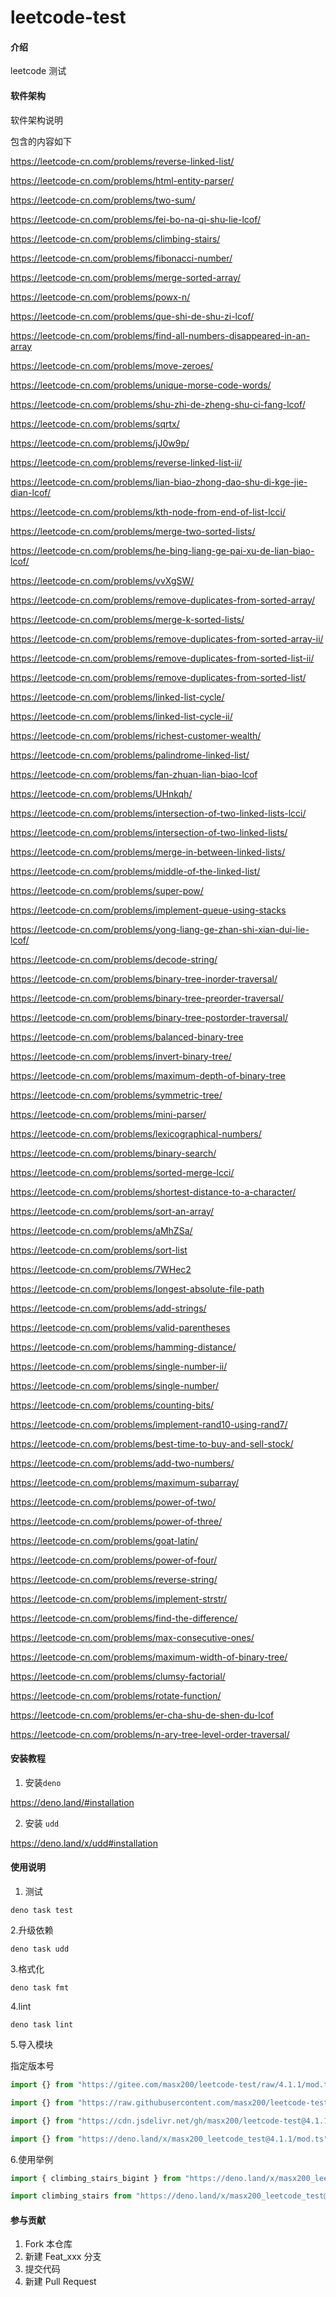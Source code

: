 # leetcode-test

#### 介绍

leetcode 测试

#### 软件架构

软件架构说明

包含的内容如下

https://leetcode-cn.com/problems/reverse-linked-list/

https://leetcode-cn.com/problems/html-entity-parser/

https://leetcode-cn.com/problems/two-sum/

https://leetcode-cn.com/problems/fei-bo-na-qi-shu-lie-lcof/

https://leetcode-cn.com/problems/climbing-stairs/

https://leetcode-cn.com/problems/fibonacci-number/

https://leetcode-cn.com/problems/merge-sorted-array/

https://leetcode-cn.com/problems/powx-n/

https://leetcode-cn.com/problems/que-shi-de-shu-zi-lcof/

https://leetcode-cn.com/problems/find-all-numbers-disappeared-in-an-array

https://leetcode-cn.com/problems/move-zeroes/

https://leetcode-cn.com/problems/unique-morse-code-words/

https://leetcode-cn.com/problems/shu-zhi-de-zheng-shu-ci-fang-lcof/

https://leetcode-cn.com/problems/sqrtx/

https://leetcode-cn.com/problems/jJ0w9p/

https://leetcode-cn.com/problems/reverse-linked-list-ii/

https://leetcode-cn.com/problems/lian-biao-zhong-dao-shu-di-kge-jie-dian-lcof/

https://leetcode-cn.com/problems/kth-node-from-end-of-list-lcci/

https://leetcode-cn.com/problems/merge-two-sorted-lists/

https://leetcode-cn.com/problems/he-bing-liang-ge-pai-xu-de-lian-biao-lcof/

https://leetcode-cn.com/problems/vvXgSW/

https://leetcode-cn.com/problems/remove-duplicates-from-sorted-array/

https://leetcode-cn.com/problems/merge-k-sorted-lists/

https://leetcode-cn.com/problems/remove-duplicates-from-sorted-array-ii/

https://leetcode-cn.com/problems/remove-duplicates-from-sorted-list-ii/

https://leetcode-cn.com/problems/remove-duplicates-from-sorted-list/

https://leetcode-cn.com/problems/linked-list-cycle/

https://leetcode-cn.com/problems/linked-list-cycle-ii/

https://leetcode-cn.com/problems/richest-customer-wealth/

https://leetcode-cn.com/problems/palindrome-linked-list/

https://leetcode-cn.com/problems/fan-zhuan-lian-biao-lcof

https://leetcode-cn.com/problems/UHnkqh/

https://leetcode-cn.com/problems/intersection-of-two-linked-lists-lcci/

https://leetcode-cn.com/problems/intersection-of-two-linked-lists/

https://leetcode-cn.com/problems/merge-in-between-linked-lists/

https://leetcode-cn.com/problems/middle-of-the-linked-list/

https://leetcode-cn.com/problems/super-pow/

https://leetcode-cn.com/problems/implement-queue-using-stacks

https://leetcode-cn.com/problems/yong-liang-ge-zhan-shi-xian-dui-lie-lcof/

https://leetcode-cn.com/problems/decode-string/

https://leetcode-cn.com/problems/binary-tree-inorder-traversal/

https://leetcode-cn.com/problems/binary-tree-preorder-traversal/

https://leetcode-cn.com/problems/binary-tree-postorder-traversal/

https://leetcode-cn.com/problems/balanced-binary-tree

https://leetcode-cn.com/problems/invert-binary-tree/

https://leetcode-cn.com/problems/maximum-depth-of-binary-tree

https://leetcode-cn.com/problems/symmetric-tree/

https://leetcode-cn.com/problems/mini-parser/

https://leetcode-cn.com/problems/lexicographical-numbers/

https://leetcode-cn.com/problems/binary-search/

https://leetcode-cn.com/problems/sorted-merge-lcci/

https://leetcode-cn.com/problems/shortest-distance-to-a-character/

https://leetcode-cn.com/problems/sort-an-array/

https://leetcode-cn.com/problems/aMhZSa/

https://leetcode-cn.com/problems/sort-list

https://leetcode-cn.com/problems/7WHec2

https://leetcode-cn.com/problems/longest-absolute-file-path

https://leetcode-cn.com/problems/add-strings/

https://leetcode-cn.com/problems/valid-parentheses

https://leetcode-cn.com/problems/hamming-distance/

https://leetcode-cn.com/problems/single-number-ii/

https://leetcode-cn.com/problems/single-number/

https://leetcode-cn.com/problems/counting-bits/

https://leetcode-cn.com/problems/implement-rand10-using-rand7/

https://leetcode-cn.com/problems/best-time-to-buy-and-sell-stock/

https://leetcode-cn.com/problems/add-two-numbers/

https://leetcode-cn.com/problems/maximum-subarray/

https://leetcode-cn.com/problems/power-of-two/

https://leetcode-cn.com/problems/power-of-three/

https://leetcode-cn.com/problems/goat-latin/

https://leetcode-cn.com/problems/power-of-four/

https://leetcode-cn.com/problems/reverse-string/

https://leetcode-cn.com/problems/implement-strstr/

https://leetcode-cn.com/problems/find-the-difference/

https://leetcode-cn.com/problems/max-consecutive-ones/

https://leetcode-cn.com/problems/maximum-width-of-binary-tree/

https://leetcode-cn.com/problems/clumsy-factorial/

https://leetcode-cn.com/problems/rotate-function/

https://leetcode-cn.com/problems/er-cha-shu-de-shen-du-lcof

https://leetcode-cn.com/problems/n-ary-tree-level-order-traversal/

#### 安装教程

1. 安装`deno`

https://deno.land/#installation

2. 安装 `udd`

https://deno.land/x/udd#installation

#### 使用说明

1. 测试

```
deno task test
```

2.升级依赖

```
deno task udd
```

3.格式化

```
deno task fmt
```

4.lint

```
deno task lint
```

5.导入模块

指定版本号

```ts
import {} from "https://gitee.com/masx200/leetcode-test/raw/4.1.1/mod.ts";
```

```ts
import {} from "https://raw.githubusercontent.com/masx200/leetcode-test/4.1.1/mod.ts";
```

```ts
import {} from "https://cdn.jsdelivr.net/gh/masx200/leetcode-test@4.1.1/mod.ts";
```

```ts
import {} from "https://deno.land/x/masx200_leetcode_test@4.1.1/mod.ts";
```

6.使用举例

```ts
import { climbing_stairs_bigint } from "https://deno.land/x/masx200_leetcode_test@4.1.1/mod.ts";
```

```ts
import climbing_stairs from "https://deno.land/x/masx200_leetcode_test@4.1.1/climbing-stairs/index.ts";
```

#### 参与贡献

1. Fork 本仓库
2. 新建 Feat_xxx 分支
3. 提交代码
4. 新建 Pull Request
